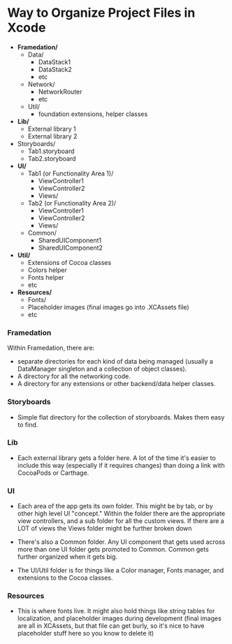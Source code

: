 # Way to Organize Project Files in Xcode
- **Framedation/**
    - Data/
        - DataStack1
        - DataStack2
        - etc
    - Network/
        - NetworkRouter
        - etc
    - Util/
        - foundation extensions, helper classes
- **Lib/**
    - External library 1
    - External library 2
- Storyboards/
    - Tab1.storyboard
    - Tab2.storyboard
- **UI/**
    - Tab1 (or Functionality Area 1)/
        - ViewController1
        - ViewController2
        - Views/
    - Tab2 (or Functionality Area 2)/
        - ViewController1
        - ViewController2
        - Views/
    - Common/
        - SharedUIComponent1
        - SharedUIComponent2
- **Util/**
    - Extensions of Cocoa classes
    - Colors helper
    - Fonts helper
    - etc
- **Resources/**
    - Fonts/
    - Placeholder images (final images go into .XCAssets file)
    - etc


### Framedation
Within Framedation, there are:
- separate directories for each kind of data being managed (usually a DataManager singleton and a collection of object classes).
- A directory for all the networking code.
- A directory for any extensions or other backend/data helper classes.

### Storyboards
- Simple flat directory for the collection of storyboards. Makes them easy to find.

### Lib
- Each external library gets a folder here. A lot of the time it's easier to include this way (especially if it requires changes) than doing a link with CocoaPods or Carthage.

### UI
- Each area of the app gets its own folder. This might be by tab, or by other high level UI "concept." Within the folder there are the appropriate view controllers, and a sub folder for all the custom views. If there are a LOT of views the Views folder might be further broken down

- There's also a Common folder. Any UI component that gets used across more than one UI folder gets promoted to Common. Common gets further organized when it gets big.

- The UI/Util folder is for things like a Color manager, Fonts manager, and extensions to the Cocoa classes.

### Resources
- This is where fonts live. It might also hold things like string tables for localization, and placeholder images during development (final images are all in XCAssets, but that file can get burly, so it's nice to have placeholder stuff here so you know to delete it)

